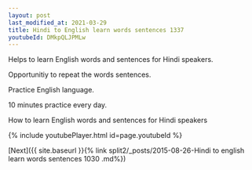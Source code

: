 ```yaml
---
layout: post
last_modified_at: 2021-03-29
title: Hindi to English learn words sentences 1337 
youtubeId: DMkpQLJPMLw
---
```

 
 
Helps to learn English words and sentences for Hindi speakers.

Opportunitiy to repeat the words sentences. 

Practice English language. 
 
10 minutes practice every day. 
 
How to learn English words and sentences for Hindi speakers 
 
{% include youtubePlayer.html id=page.youtubeId %}
 
 
[Next]({{ site.baseurl }}{% link  split2/_posts/2015-08-26-Hindi to english learn words sentences 1030 .md%})
 
